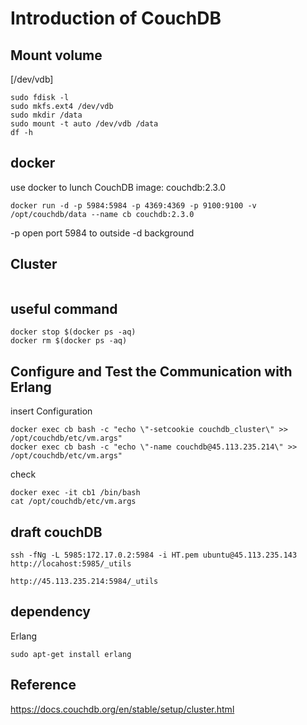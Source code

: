 # Introduction of CouchDB 

## Mount volume
[/dev/vdb] 
```
sudo fdisk -l 
sudo mkfs.ext4 /dev/vdb
sudo mkdir /data
sudo mount -t auto /dev/vdb /data
df -h
```
## docker
use docker to lunch CouchDB
image: couchdb:2.3.0
```
docker run -d -p 5984:5984 -p 4369:4369 -p 9100:9100 -v /opt/couchdb/data --name cb couchdb:2.3.0
```
-p open port 5984 to outside
-d background
## Cluster
```
```
## useful command
```
docker stop $(docker ps -aq)
docker rm $(docker ps -aq)
```

## Configure and Test the Communication with Erlang
insert Configuration
```
docker exec cb bash -c "echo \"-setcookie couchdb_cluster\" >> /opt/couchdb/etc/vm.args"
docker exec cb bash -c "echo \"-name couchdb@45.113.235.214\" >> /opt/couchdb/etc/vm.args"
```
check
```
docker exec -it cb1 /bin/bash
cat /opt/couchdb/etc/vm.args
```

## draft couchDB
```
ssh -fNg -L 5985:172.17.0.2:5984 -i HT.pem ubuntu@45.113.235.143
http://locahost:5985/_utils
```
```
http://45.113.235.214:5984/_utils
```
## dependency
Erlang
```
sudo apt-get install erlang
```
## Reference
https://docs.couchdb.org/en/stable/setup/cluster.html
